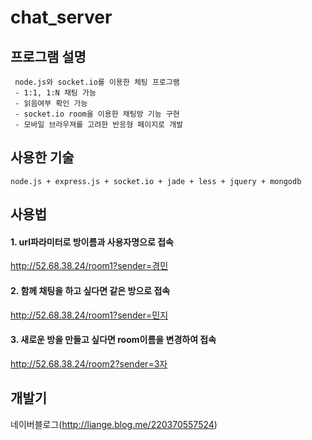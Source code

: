 # chat_server


## 프로그램 설명
     node.js와 socket.io를 이용한 체팅 프로그램
     - 1:1, 1:N 채팅 가능
     - 읽음여부 확인 가능
     - socket.io room을 이용한 채팅방 기능 구현
     - 모바일 브라우져를 고려한 반응형 페이지로 개발

## 사용한 기술

    node.js + express.js + socket.io + jade + less + jquery + mongodb


## 사용법

#### 1. url파라미터로 방이름과 사용자명으로 접속 
http://52.68.38.24/room1?sender=경민
#### 2. 함께 채팅을 하고 싶다면 같은 방으로 접속 
http://52.68.38.24/room1?sender=민지
#### 3. 새로운 방을 만들고 싶다면 room이름을 변경하여 접속 
http://52.68.38.24/room2?sender=3자



## 개발기

네이버블로그(http://liange.blog.me/220370557524)
